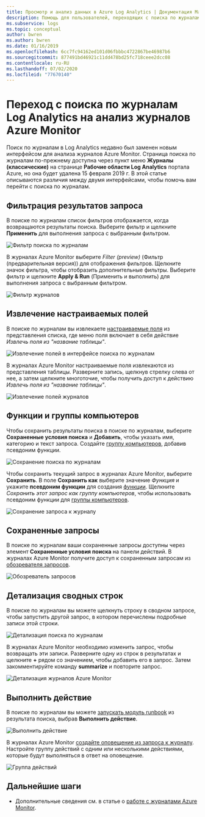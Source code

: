 ```yaml
---
title: Просмотр и анализ данных в Azure Log Analytics | Документация Майкрософт
description: Помощь для пользователей, переходящих с поиска по журналам Log Analytics на использование запросов журналов Azure Monitor.
ms.subservice: logs
ms.topic: conceptual
author: bwren
ms.author: bwren
ms.date: 01/16/2019
ms.openlocfilehash: 6cc7fc94162ed101d06fbbbc4722867be46987b6
ms.sourcegitcommit: 877491bd46921c11dd478bd25fc718ceee2dcc08
ms.contentlocale: ru-RU
ms.lasthandoff: 07/02/2020
ms.locfileid: "77670140"
---
```

# <a name="transition-from-log-analytics-log-search-to-azure-monitor-logs"></a>Переход с поиска по журналам Log Analytics на анализ журналов Azure Monitor
Поиск по журналам в Log Analytics недавно был заменен новым интерфейсом для анализа журналов Azure Monitor. Страница поиска по журналам по-прежнему доступна через пункт меню **Журналы (классические)** на странице **Рабочие области Log Analytics** портала Azure, но она будет удалена 15 февраля 2019 г. В этой статье описываются различия между двумя интерфейсами, чтобы помочь вам перейти с поиска по журналам. 

## <a name="filter-results-of-a-query"></a>Фильтрация результатов запроса
В поиске по журналам список фильтров отображается, когда возвращаются результаты поиска. Выберите фильтр и щелкните **Применить** для выполнения запроса с выбранным фильтром.

![Фильтр поиска по журналам](media/log-search-transition/filter-log-search.png)

В журналах Azure Monitor выберите *Filter (preview)* (Фильтр (предварительная версия)) для отображения фильтров. Щелкните значок фильтра, чтобы отобразить дополнительные фильтры. Выберите фильтр и щелкните **Apply & Run** (Применить и выполнить) для выполнения запроса с выбранным фильтром.

![Фильтр журналов](media/log-search-transition/filter-logs.png)

## <a name="extract-custom-fields"></a>Извлечение настраиваемых полей 
В поиске по журналам вы извлекаете [настраиваемые поля](../platform/custom-fields.md) из представления списка, где меню поля включает в себя действие _Извлечь поля из "название таблицы"_.

![Извлечение полей в интерфейсе поиска по журналам](media/log-search-transition/extract-fields-log-search.png)

В журналах Azure Monitor настраиваемые поля извлекаются из представления таблицы. Разверните запись, щелкнув стрелку слева от нее, а затем щелкните многоточие, чтобы получить доступ к действию _Извлечь поля из "название таблицы"_.

![Извлечение полей журналов](media/log-search-transition/extract-fields-logs.png)

## <a name="functions-and-computer-groups"></a>Функции и группы компьютеров
Чтобы сохранить результаты поиска в поиске по журналам, выберите **Сохраненные условия поиска** и **Добавить**, чтобы указать имя, категорию и текст запроса. Создайте [группу компьютеров](../platform/computer-groups.md), добавив псевдоним функции.

![Сохранение поиска по журналам](media/log-search-transition/save-search-log-search.png)

Чтобы сохранить текущий запрос в журналах Azure Monitor, выберите **Сохранить**. В поле **Сохранить как** выберите значение _Функция_ и укажите **псевдоним функции** для создания [функции](functions.md). Щелкните _Сохранить этот запрос как группу компьютеров_, чтобы использовать псевдоним функции для [группы компьютеров](../platform/computer-groups.md).

![Сохранение запроса к журналу](media/log-search-transition/save-query-logs.png)

## <a name="saved-queries"></a>Сохраненные запросы
В поиске по журналам ваши сохраненные запросы доступны через элемент **Сохраненные условия поиска** на панели действий. В журналах Azure Monitor получите доступ к сохраненным запросам из [обозревателя запросов](../log-query/get-started-portal.md#save-queries).

![Обозреватель запросов](media/log-search-transition/query-explorer.png)

## <a name="drill-down-on-summarized-rows"></a>Детализация сводных строк
В поиске по журналам вы можете щелкнуть строку в сводном запросе, чтобы запустить другой запрос, в котором перечислены подробные записи этой строки.

![Детализация поиска по журналам](media/log-search-transition/drilldown-search.png)

В журналах Azure Monitor необходимо изменить запрос, чтобы возвращать эти записи. Разверните одну из строк в результатах и щелкните **+** рядом со значением, чтобы добавить его в запрос. Затем закомментируйте команду **summarize** и повторите запрос.

![Детализация журналов Azure Monitor](media/log-search-transition/drilldown-logs.png)

## <a name="take-action"></a>Выполнить действие
В поиске по журналам вы можете [запускать модуль runbook](take-action.md) из результата поиска, выбрав **Выполнить действие**.

![Выполнить действие](media/log-search-transition/take-action-log-search.png)

В журналах Azure Monitor [создайте оповещение из запроса к журналу](../platform/alerts-log.md). Настройте группу действий с одним или несколькими действиями, которые будут выполняться в ответ на оповещение.

![Группа действий](media/log-search-transition/action-group.png)

## <a name="next-steps"></a>Дальнейшие шаги

- Дополнительные сведения см. в статье о [работе с журналами Azure Monitor](get-started-portal.md).
